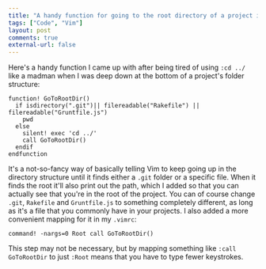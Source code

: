 ```yaml
---
title: "A handy function for going to the root directory of a project in Vim"
tags: ["Code", "Vim"]
layout: post
comments: true
external-url: false
---
```


Here's a handy function I came up with after being tired of using `:cd ../` like a madman when I was deep down at the bottom of a project's folder structure:

    function! GoToRootDir()
      if isdirectory(".git")|| filereadable("Rakefile") || filereadable("Gruntfile.js")
        pwd
      else
        silent! exec 'cd ../'
        call GoToRootDir()
      endif
    endfunction

It's a not-so-fancy way of basically telling Vim to keep going up in the directory structure until it finds either a `.git` folder or a specific file. When it finds the root it'll also print out the path, which I added so that you can actually see that you're in the root of the project. You can of course change `.git`, `Rakefile` and `Gruntfile.js` to something completely different, as long as it's a file that you commonly have in your projects. I also added a more convenient mapping for it in my `.vimrc`:

    command! -nargs=0 Root call GoToRootDir()

This step may not be necessary, but by mapping something like `:call GoToRootDir` to just `:Root` means that you have to type fewer keystrokes.
